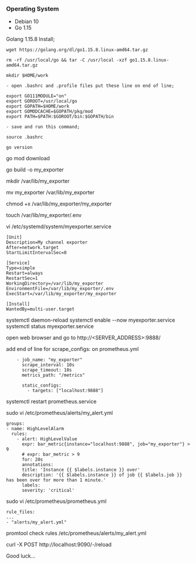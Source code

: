 ### Operating System

* Debian 10
* Go 1.15

Golang 1.15.8 Install;

```
wget https://golang.org/dl/go1.15.8.linux-amd64.tar.gz

rm -rf /usr/local/go && tar -C /usr/local -xzf go1.15.8.linux-amd64.tar.gz

mkdir $HOME/work

- open .bashrc and .profile files put these line on end of line;

export GO111MODULE="on"
export GOROOT=/usr/local/go
export GOPATH=$HOME/work
export GOMODCACHE=$GOPATH/pkg/mod
export PATH=$PATH:$GOROOT/bin:$GOPATH/bin

- save and run this command;

source .bashrc

go version

```

go mod download

go build -o my_exporter

mkdir /var/lib/my_exporter

mv my_exporter /var/lib/my_exporter

chmod +x /var/lib/my_exporter/my_exporter

touch /var/lib/my_exporter/.env

vi /etc/systemd/system/myexporter.service

```
[Unit]
Description=My channel exporter
After=network.target
StartLimitIntervalSec=0

[Service]
Type=simple
Restart=always
RestartSec=1
WorkingDirectory=/var/lib/my_exporter
EnvironmentFile=/var/lib/my_exporter/.env
ExecStart=/var/lib/my_exporter/my_exporter

[Install]
WantedBy=multi-user.target
```

systemctl daemon-reload
systemctl enable --now myexporter.service
systemctl status myexporter.service

open web browser and go to http://<SERVER_ADDRESS>:9888/

add end of line for scrape_configs: on prometheus.yml 

```
    - job_name: "my_exporter"
      scrape_interval: 10s
      scrape_timeout: 10s
      metrics_path: "/metrics"
    
      static_configs:
        - targets: ["localhost:9888"]
```

systemctl restart prometheus.service

sudo vi /etc/prometheus/alerts/my_alert.yml

```
groups:
- name: HighLevelAlarm
  rules:
    - alert: HighLevelValue
      expr: bar_metric{instance="localhost:9888", job="my_exporter"} > 9
      # expr: bar_metric > 9
      for: 20s
      annotations:
      title: 'Instance {{ $labels.instance }} over'
      description: '{{ $labels.instance }} of job {{ $labels.job }} has been over for more than 1 minute.'
      labels:
      severity: 'critical'
```

sudo vi /etc/prometheus/prometheus.yml

```
rule_files:
...
- "alerts/my_alert.yml"
```

promtool check rules /etc/prometheus/alerts/my_alert.yml

curl -X POST http://localhost:9090/-/reload

Good luck...
